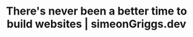 ---
title: There's never been a better time to build websites | simeonGriggs.dev
layout: bookmark
tags:
  - Web
description: We're closing in on the end of 2021 and I'm as excited now about building websites as I've been in ~25 years. 
link: https://www.simeongriggs.dev/there-has-never-been-a-better-time-to-build-websites
share:
---